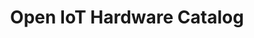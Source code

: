 ---
title: "Open IoT Hardware Catalog"
description: "iot.eclipse.org is all about getting the IoT and M2M developers involved in what is happening in the different Eclipse projects"
---